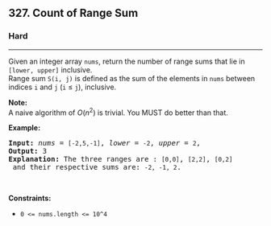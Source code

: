 <h2>327. Count of Range Sum</h2><h3>Hard</h3><hr><div><p>Given an integer array <code>nums</code>, return the number of range sums that lie in <code>[lower, upper]</code> inclusive.<br>
Range sum <code>S(i, j)</code> is defined as the sum of the elements in <code>nums</code> between indices <code>i</code> and <code>j</code> (<code>i</code> ≤ <code>j</code>), inclusive.</p>

<p><b>Note:</b><br>
A naive algorithm of <i>O</i>(<i>n</i><sup>2</sup>) is trivial. You MUST do better than that.</p>

<p><b>Example:</b></p>

<pre><strong>Input: </strong><i>nums</i> = <code>[-2,5,-1]</code>, <i>lower</i> = <code>-2</code>, <i>upper</i> = <code>2</code>,
<strong>Output: </strong>3 
<strong>Explanation: </strong>The three ranges are : <code>[0,0]</code>, <code>[2,2]</code>, <code>[0,2]</code> and their respective sums are: <code>-2, -1, 2</code>.
</pre>
<p>&nbsp;</p>
<p><strong>Constraints:</strong></p>

<ul>
	<li><code>0 &lt;= nums.length &lt;= 10^4</code></li>
</ul>
</div>